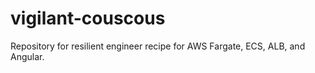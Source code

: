 # vigilant-couscous
Repository for resilient engineer recipe for AWS Fargate, ECS, ALB, and Angular.
